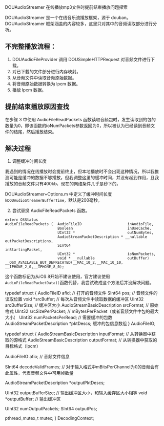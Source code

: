 DOUAudioStreamer 在线播放mp3文件时提前结束播放问题探索

DOUAudioStreamer 是一个在线音乐流播放框架，源于 douban。DOUAudioStreamer 框架涵盖的内容较多，这里只对其中的音频读取部分进行分析。

## 不完整播放流程：

1. DOUAudioFileProvider 调用 DOUSimpleHTTPRequest 对音频文件进行下载。
2. 对已下载的文件部分进行内存映射。
3. 从音频文件中读取音频原始数据。
4. 将音频原始数据转换为 lpcm 数据。
5. 播放 lpcm 数据。

## 提前结束播放原因查找

在步骤 3 中使用 AudioFileReadPackets 函数读取音频包时，发生读取到的包的数量为0，即该函数的ioNumPackets参数返回为0，所以被认为已经读到音频文件的结尾，然后播放结束。

## 解决过程

1. 调整缓冲时间长度

我遇到的情况在线播放时会提前终止，但本地播放时不会出现这种情况，所以我推测可能是缓冲的数据不够播放，但我调整这里的缓冲时间，并没有起到作用，且我播放的音频文件只有400kb，现在的网络条件几乎是秒下的。

DOUAudioStreamer+Options.m 中定义了缓冲时间长度`kDOUAudioStreamerBufferTime`，默认是200毫秒。

2. 尝试替换 AudioFileReadPackets 函数。

```
extern OSStatus	
AudioFileReadPackets (	AudioFileID  					inAudioFile, 
                        Boolean							inUseCache,
                        UInt32 *						outNumBytes,
                        AudioStreamPacketDescription * __nullable outPacketDescriptions,
                        SInt64							inStartingPacket, 
                        UInt32 * 						ioNumPackets,
                        void * __nullable				outBuffer)			__OSX_AVAILABLE_BUT_DEPRECATED(__MAC_10_2,__MAC_10_10, __IPHONE_2_0,__IPHONE_8_0);
```

这个函数标记为从iOS 8开始不建议使用，官方建议使用`AudioFileReadPacketData()`函数代替，我尝试改成这个方法后并没解决问题。

typedef struct {
  AudioFileID afid;							// 打开的音频文件
  SInt64 pos;								// 音频文件的读取位置
  void *srcBuffer;							// 每次从音频文件中读取数据的缓冲区
  UInt32 srcBufferSize;						// 缓冲区大小
  AudioStreamBasicDescription srcFormat;	// 原始格式
  UInt32 srcSizePerPacket;          // mBytesPerPacket（或者音频文件中包的最大大小）
  UInt32 numPacketsPerRead;         // 需要缓冲的包数
  AudioStreamPacketDescription *pktDescs;   缓冲的包信息数组
} AudioFileIO;

typedef struct {
  AudioStreamBasicDescription inputFormat;			// 从转换器中获取的源格式
  AudioStreamBasicDescription outputFormat;			// 从转换器中获取的目标格式（lpcm）

  AudioFileIO afio;									// 音频文件信息

  SInt64 decodeValidFrames;         // 对于输入格式中mBitsPerChannel为0的音频会有此属性，代表音频文件中可用帧数量

  AudioStreamPacketDescription *outputPktDescs;

  UInt32 outputBufferSize;          // 输出缓冲区大小，和输入缓存区大小相等
  void *outputBuffer;               // 输出缓冲区

  UInt32 numOutputPackets;
  SInt64 outputPos;

  pthread_mutex_t mutex;
} DecodingContext;
